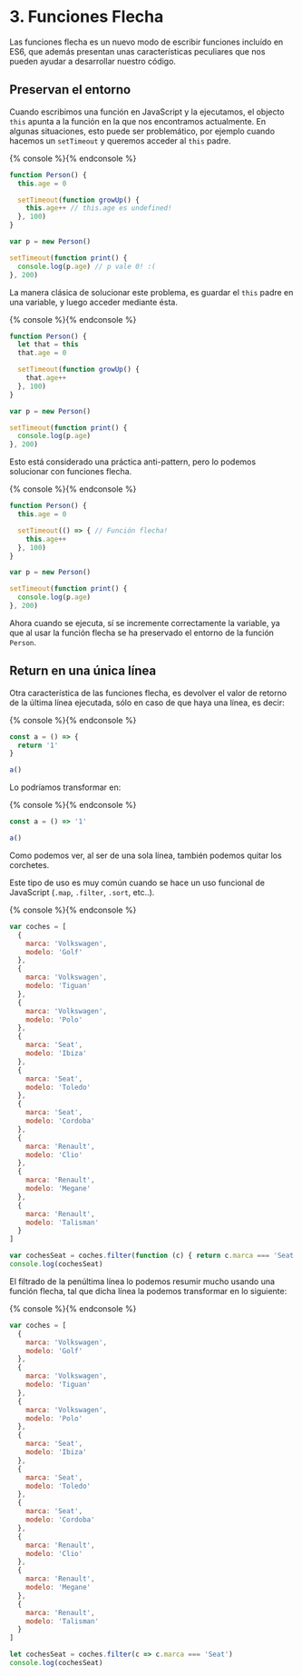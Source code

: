 # 3. Funciones Flecha

Las funciones flecha es un nuevo modo de escribir funciones incluído en ES6, que además presentan unas características peculiares que nos pueden ayudar a desarrollar nuestro código.

## Preservan el entorno

Cuando escribimos una función en JavaScript y la ejecutamos, el objecto `this` apunta a la función en la que nos encontramos actualmente. En algunas situaciones, esto puede ser problemático,  por ejemplo cuando hacemos un `setTimeout` y queremos acceder al `this` padre.

{% console %}{% endconsole %}

```JavaScript
function Person() {
  this.age = 0

  setTimeout(function growUp() {
    this.age++ // this.age es undefined!
  }, 100)
}

var p = new Person()

setTimeout(function print() {
  console.log(p.age) // p vale 0! :(
}, 200)
```

La manera clásica de solucionar este problema, es guardar el `this` padre en una variable, y luego acceder mediante ésta.

{% console %}{% endconsole %}

```JavaScript
function Person() {
  let that = this
  that.age = 0

  setTimeout(function growUp() {
    that.age++
  }, 100)
}

var p = new Person()

setTimeout(function print() {
  console.log(p.age)
}, 200)
```

Esto está considerado una práctica anti-pattern, pero lo podemos solucionar con funciones flecha.

{% console %}{% endconsole %}

```JavaScript
function Person() {
  this.age = 0

  setTimeout(() => { // Función flecha!
    this.age++
  }, 100)
}

var p = new Person()

setTimeout(function print() {
  console.log(p.age)
}, 200)
```

Ahora cuando se ejecuta, sí se incremente correctamente la variable, ya que al usar la función flecha se ha preservado el entorno de la función `Person`.

## Return en una única línea

Otra característica de las funciones flecha, es devolver el valor de retorno de la última línea ejecutada, sólo en caso de que haya una línea, es decir:

{% console %}{% endconsole %}

```JavaScript
const a = () => {
  return '1'
}

a()
```

Lo podríamos transformar en:

{% console %}{% endconsole %}

```JavaScript
const a = () => '1'

a()
```

Como podemos ver, al ser de una sola línea, también podemos quitar los corchetes.

Este tipo de uso es muy común cuando se hace un uso funcional de JavaScript (`.map`, `.filter`, `.sort`, etc..).

{% console %}{% endconsole %}

```JavaScript
var coches = [
  {
    marca: 'Volkswagen',
    modelo: 'Golf'
  },
  {
    marca: 'Volkswagen',
    modelo: 'Tiguan'
  },
  {
    marca: 'Volkswagen',
    modelo: 'Polo'
  },
  {
    marca: 'Seat',
    modelo: 'Ibiza'
  },
  {
    marca: 'Seat',
    modelo: 'Toledo'
  },
  {
    marca: 'Seat',
    modelo: 'Cordoba'
  },
  {
    marca: 'Renault',
    modelo: 'Clio'
  },
  {
    marca: 'Renault',
    modelo: 'Megane'
  },
  {
    marca: 'Renault',
    modelo: 'Talisman'
  }
]

var cochesSeat = coches.filter(function (c) { return c.marca === 'Seat' })
console.log(cochesSeat)
```

El filtrado de la penúltima línea lo podemos resumir mucho usando una función flecha, tal que dicha línea la podemos transformar en lo siguiente:

{% console %}{% endconsole %}

```JavaScript
var coches = [
  {
    marca: 'Volkswagen',
    modelo: 'Golf'
  },
  {
    marca: 'Volkswagen',
    modelo: 'Tiguan'
  },
  {
    marca: 'Volkswagen',
    modelo: 'Polo'
  },
  {
    marca: 'Seat',
    modelo: 'Ibiza'
  },
  {
    marca: 'Seat',
    modelo: 'Toledo'
  },
  {
    marca: 'Seat',
    modelo: 'Cordoba'
  },
  {
    marca: 'Renault',
    modelo: 'Clio'
  },
  {
    marca: 'Renault',
    modelo: 'Megane'
  },
  {
    marca: 'Renault',
    modelo: 'Talisman'
  }
]

let cochesSeat = coches.filter(c => c.marca === 'Seat')
console.log(cochesSeat)
```
